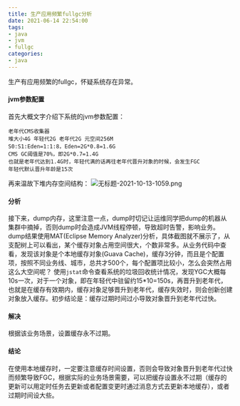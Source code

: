 ```yaml
---
title: 生产应用频繁fullgc分析
date: 2021-06-14 22:54:00
tags:
- java
- jvm
- fullgc
categories:
- java
---
```

生产有应用频繁的fullgc，怀疑系统存在异常。
#### jvm参数配置
首先大概文字介绍下系统的jvm参数配置：
```
老年代CMS收集器
堆大小4G 年轻代2G 老年代2G 元空间256M
S0:S1:Eden=1:1:8，Eden=2G*0.8=1.6G
CMS GC阈值是70%，即2G*0.7=1.4G
也就是老年代达到1.4G时，年轻代满的话再往老年代晋升对象的时候，会发生FGC
年轻代默认晋升年龄是15次
```
再来温故下堆内存空间结构：
![无标题-2021-10-13-1059.png](无标题-2021-10-13-1059.png)
#### 分析
接下来，dump内存，这里注意一点，dump时切记让运维同学把dump的机器从集群中摘掉，否则dump时会造成JVM线程停顿，导致超时告警，影响业务。dump结果使用MAT(Eclipse Memory Analyzer)分析，具体截图就不展示了，从支配树上可以看出，某个缓存对象占用空间很大，个数非常多。从业务代码中查看，发现该对象是个本地缓存对象(Guava Cache)，缓存3分钟，而且是个配置项，按照不同业务线、城市，总共才500个，每个配置项比较小，怎么会突然占用这么大空间呢？
使用``jstat``命令查看系统的垃圾回收统计情况，发现YGC大概每10s一次，对于一个对象，即在年轻代中驻留约15*10=150s，再晋升到老年代，也就是在缓存有效期内，缓存对象足够晋升到老年代，缓存失效时，则会创新创建对象放入缓存。初步结论是：缓存过期时间过小导致对象晋升到老年代过快。

#### 解决

根据该业务场景，设置缓存永不过期。

#### 结论

在使用本地缓存时，一定要注意缓存时间设置，否则会导致对象晋升到老年代过快而频繁导致FGC，根据实际的业务场景需要，可以把缓存设置永不过期（缓存的更新可以用定时任务去更新或者配置变更时通过消息方式去更新本地缓存），或者过期时间设大些。







